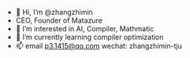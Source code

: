 - 👋 Hi, I’m @zhangzhimin
- CEO, Founder of Matazure
- 👀 I’m interested in AI, Compiler, Mathmatic 
- 🌱 I’m currently learning compiler optimization
- 📫 email p3.1415@qq.com wechat: zhangzhimin-tju

<!---
zhangzhimin/zhangzhimin is a ✨ special ✨ repository because its `README.md` (this file) appears on your GitHub profile.
You can click the Preview link to take a look at your changes.
--->
